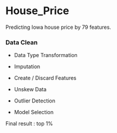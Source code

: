 # House_Price
Predicting Iowa house price by 79 features.

### Data Clean
* Data Type Transformation
* Imputation

* Create / Discard Features

* Unskew Data
* Outlier Detection

* Model Selection

Final result : top 1%
